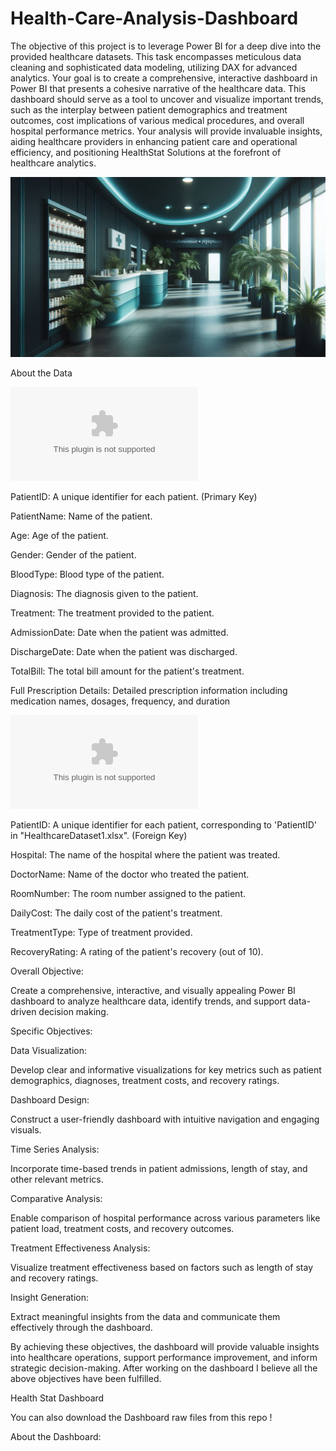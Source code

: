 # Health-Care-Analysis-Dashboard
The objective of this project is to leverage Power BI for a deep dive into the provided healthcare datasets. This task encompasses meticulous data cleaning and sophisticated data modeling, utilizing DAX for advanced analytics. Your goal is to create a comprehensive, interactive dashboard in Power BI that presents a cohesive narrative of the healthcare data. This dashboard should serve as a tool to uncover and visualize important trends, such as the interplay between patient demographics and treatment outcomes, cost implications of various medical procedures, and overall hospital performance metrics. Your analysis will provide invaluable insights, aiding healthcare providers in enhancing patient care and operational efficiency, and positioning HealthStat Solutions at the forefront of healthcare analytics.

![](https://github.com/Saurabh-Ratnaparkhi/Health-Care-Analysis-Dashboard/blob/main/Designer%20(7).png)

About the Data

![Healthcare Dataset 1](https://github.com/Saurabh-Ratnaparkhi/Health-Care-Analysis-Dashboard/blob/main/HealthcareDataset1.xlsx)

PatientID: A unique identifier for each patient. (Primary Key)

PatientName: Name of the patient.

Age: Age of the patient.

Gender: Gender of the patient.

BloodType: Blood type of the patient.

Diagnosis: The diagnosis given to the patient.

Treatment: The treatment provided to the patient.

AdmissionDate: Date when the patient was admitted.

DischargeDate: Date when the patient was discharged.

TotalBill: The total bill amount for the patient's treatment.

Full Prescription Details: Detailed prescription information including medication names, dosages, frequency, and duration

![Health Care Dataset 2](https://github.com/Saurabh-Ratnaparkhi/Health-Care-Analysis-Dashboard/blob/main/HealthcareDataset2.xlsx)

PatientID: A unique identifier for each patient, corresponding to 'PatientID' in "HealthcareDataset1.xlsx". (Foreign Key)

Hospital: The name of the hospital where the patient was treated.

DoctorName: Name of the doctor who treated the patient.

RoomNumber: The room number assigned to the patient.

DailyCost: The daily cost of the patient's treatment.

TreatmentType: Type of treatment provided.

RecoveryRating: A rating of the patient's recovery (out of 10).

Overall Objective:

Create a comprehensive, interactive, and visually appealing Power BI dashboard to analyze healthcare data, identify trends, and support data-driven decision making.

Specific Objectives:

Data Visualization:

Develop clear and informative visualizations for key metrics such as patient demographics, diagnoses, treatment costs, and recovery ratings.

Dashboard Design:

Construct a user-friendly dashboard with intuitive navigation and engaging visuals.

Time Series Analysis:

Incorporate time-based trends in patient admissions, length of stay, and other relevant metrics.

Comparative Analysis:

Enable comparison of hospital performance across various parameters like patient load, treatment costs, and recovery outcomes.

Treatment Effectiveness Analysis:

Visualize treatment effectiveness based on factors such as length of stay and recovery ratings.

Insight Generation:

Extract meaningful insights from the data and communicate them effectively through the dashboard.

By achieving these objectives, the dashboard will provide valuable insights into healthcare operations, support performance improvement, and inform strategic decision-making.
After working on the dashboard I believe all the above objectives have been fulfilled.

Health Stat Dashboard

You can also download the Dashboard raw files from this repo !

About the Dashboard:
